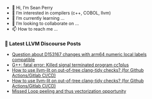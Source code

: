 - 👋 Hi, I’m Sean Perry
- 👀 I’m interested in compilers (c++, COBOL, llvm)
- 🌱 I’m currently learning ...
- 💞️ I’m looking to collaborate on ...
- 📫 How to reach me ...

<!---
s66perry/s66perry is a ✨ special ✨ repository because its `README.md` (this file) appears on your GitHub profile.
You can click the Preview link to take a look at your changes.
--->
### 📕 Latest LLVM Discourse Posts

<!-- DISCOURSE-LLVM:START -->
- [Question about D153167 changes with arm64 numeric local labels compatible](https://discourse.llvm.org/t/question-about-d153167-changes-with-arm64-numeric-local-labels-compatible/80896#post_1)
- [G++: fatal error: Killed signal terminated program cc1plus](https://discourse.llvm.org/t/g-fatal-error-killed-signal-terminated-program-cc1plus/80628#post_6)
- [How to use llvm-lit on out-of-tree clang-tidy checks? &lpar;for Github Actions/Gitlab CI/CD&rpar;](https://discourse.llvm.org/t/how-to-use-llvm-lit-on-out-of-tree-clang-tidy-checks-for-github-actions-gitlab-ci-cd/80894#post_2)
- [How to use llvm-lit on out-of-tree clang-tidy checks? &lpar;for Github Actions/Gitlab CI/CD&rpar;](https://discourse.llvm.org/t/how-to-use-llvm-lit-on-out-of-tree-clang-tidy-checks-for-github-actions-gitlab-ci-cd/80894#post_1)
- [Missed Loop peeling and thus vectorization opportunity](https://discourse.llvm.org/t/missed-loop-peeling-and-thus-vectorization-opportunity/80616#post_8)
<!-- DISCOURSE-LLVM:END -->
